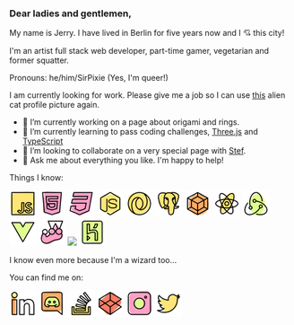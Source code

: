 ### Dear ladies and gentlemen,

My name is Jerry. I have lived in Berlin for five years now and I 💘 this city!

I'm an artist full stack web developer, part-time gamer, vegetarian and former squatter.

Pronouns: he/him/SirPixie (Yes, I'm queer!)

I am currently looking for work. Please give me a job so I can use [this](https://github.com/sirPixieJerry/sirPixieJerry/blob/main/alien-cat.jpeg) alien cat profile picture again.

-   🔭 I’m currently working on a page about origami and rings.
-   🌱 I’m currently learning to pass coding challenges, [Three.js](https://threejs.org/) and [TypeScript](https://www.typescriptlang.org/)
-   👯 I’m looking to collaborate on a very special page with [Stef](https://github.com/StefAltavista).
-   💬 Ask me about everything you like. I'm happy to help!

Things I know:

<img src="https://github.com/sirPixieJerry/sirPixieJerry/blob/main/media/icons/javascript.png"/> <img src="https://github.com/sirPixieJerry/sirPixieJerry/blob/main/media/icons/html.png"/> <img src="https://github.com/sirPixieJerry/sirPixieJerry/blob/main/media/icons/css.png"/> <img src="https://github.com/sirPixieJerry/sirPixieJerry/blob/main/media/icons/node-js.png"/> <img src="https://github.com/sirPixieJerry/sirPixieJerry/blob/main/media/icons/json.png"/> <img src="https://github.com/sirPixieJerry/sirPixieJerry/blob/main/media/icons/postgresql.png"/> <img src="https://github.com/sirPixieJerry/sirPixieJerry/blob/main/media/icons/webpack.png"/> <img src="https://github.com/sirPixieJerry/sirPixieJerry/blob/main/media/icons/react.png"/> <img src="https://github.com/sirPixieJerry/sirPixieJerry/blob/main/media/icons/redux.png"/> <img src="https://github.com/sirPixieJerry/sirPixieJerry/blob/main/media/icons/vue-dot-js.png"/> <img src="https://github.com/sirPixieJerry/sirPixieJerry/blob/main/media/icons/jest.png"/> <img src="https://github.com/sirPixieJerry/sirPixieJerry/blob/main/media/icons/aws.png"/> <img src="https://github.com/sirPixieJerry/sirPixieJerry/blob/main/media/icons/heroku.png"/>

I know even more because I'm a wizard too...

You can find me on:

<img src="https://github.com/sirPixieJerry/sirPixieJerry/blob/main/media/icons/linkedin.png"/> <img src="https://github.com/sirPixieJerry/sirPixieJerry/blob/main/media/icons/discord.png"/> <img src="https://github.com/sirPixieJerry/sirPixieJerry/blob/main/media/icons/stack-overflow.png"/> <img src="https://github.com/sirPixieJerry/sirPixieJerry/blob/main/media/icons/codepen.png"/> <img src="https://github.com/sirPixieJerry/sirPixieJerry/blob/main/media/icons/instagram.png"/> <img src="https://github.com/sirPixieJerry/sirPixieJerry/blob/main/media/icons/twitter.png"/>

